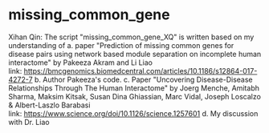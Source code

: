 # missing_common_gene

Xihan Qin:
The script "missing_common_gene_XQ" is written based on my understanding of
a. paper "Prediction of missing common genes for disease pairs using network
 based module separation on incomplete human interactome" by Pakeeza Akram and Li Liao\
link: https://bmcgenomics.biomedcentral.com/articles/10.1186/s12864-017-4272-7
b. Author Pakeeza's code.
c. Paper "Uncovering Disease-Disease Relationships Through The Human Interactome"
by Joerg Menche, Amitabh Sharma, Maksim Kitsak, Susan Dina Ghiassian,
Marc Vidal, Joseph Loscalzo & Albert-Laszlo Barabasi\
link: https://www.science.org/doi/10.1126/science.1257601
d. My discussion with Dr. Liao
